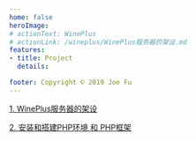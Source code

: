 ```yaml
---
home: false
heroImage: 
# actionText: WinePlus
# actionLink: /wineplus/WinePlus服务器的架设.md
features:
- title: Project
  details:

footer: Copyright © 2019 Joe Fu 
---
```



[1. WinePlus服务器的架设](/wineplus/WinePlus服务器的架设.md)

[2. 安装和搭建PHP环境 和 PHP框架](/wineplus/搭建数据库和开发环境和框架.md)
